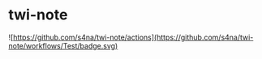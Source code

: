 # twi-note

![https://github.com/s4na/twi-note/actions](https://github.com/s4na/twi-note/workflows/Test/badge.svg)
